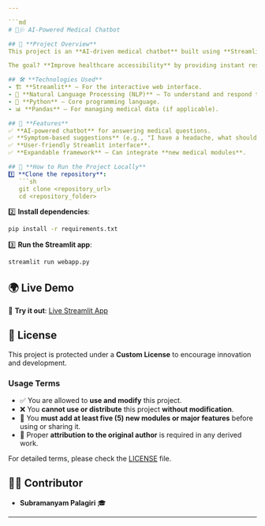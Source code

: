 ```yaml
---

```md
# 🤖🩺 AI-Powered Medical Chatbot  

## 📌 **Project Overview**  
This project is an **AI-driven medical chatbot** built using **Streamlit**. It assists users with **basic medical queries, symptom checking, and general health advice** using **NLP and AI**.  

The goal? **Improve healthcare accessibility** by providing instant responses to common health-related questions. 🚑💡  

## 🛠️ **Technologies Used**  
- 🏗️ **Streamlit** – For the interactive web interface.  
- 🧠 **Natural Language Processing (NLP)** – To understand and respond to medical queries.  
- 🐍 **Python** – Core programming language.  
- 📊 **Pandas** – For managing medical data (if applicable).  

## 🚀 **Features**  
✅ **AI-powered chatbot** for answering medical questions.  
✅ **Symptom-based suggestions** (e.g., "I have a headache, what should I do?").  
✅ **User-friendly Streamlit interface**.  
✅ **Expandable framework** – Can integrate **new medical modules**.  

## 🔧 **How to Run the Project Locally**  
1️⃣ **Clone the repository**:  
   ```sh
   git clone <repository_url>
   cd <repository_folder>
   ```  
2️⃣ **Install dependencies**:  
   ```sh
   pip install -r requirements.txt
   ```  
3️⃣ **Run the Streamlit app**:  
   ```sh
   streamlit run webapp.py
   ```  

## 🌍 **Live Demo**  
🚀 **Try it out**: [Live Streamlit App](https://your-app-name.streamlit.app)  

## 📜 **License**  
This project is protected under a **Custom License** to encourage innovation and development.  

### **Usage Terms**  
- ✅ You are allowed to **use and modify** this project.  
- ❌ You **cannot use or distribute** this project **without modification**.  
- 🔧 You **must add at least five (5) new modules or major features** before using or sharing it.  
- 📝 Proper **attribution to the original author** is required in any derived work.  

For detailed terms, please check the [LICENSE](LICENSE) file.  

## 👨‍💻 **Contributor**  
- **Subramanyam Palagiri** 🎓  

---
```

